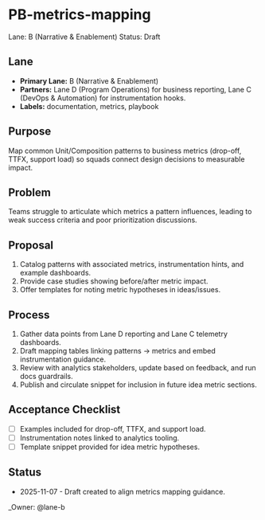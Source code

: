 # PB-metrics-mapping

Lane: B (Narrative & Enablement)
Status: Draft

## Lane

- **Primary Lane:** B (Narrative & Enablement)
- **Partners:** Lane D (Program Operations) for business reporting, Lane C (DevOps & Automation) for instrumentation hooks.
- **Labels:** documentation, metrics, playbook

## Purpose

Map common Unit/Composition patterns to business metrics (drop-off, TTFX, support load) so squads connect design decisions to measurable impact.

## Problem

Teams struggle to articulate which metrics a pattern influences, leading to weak success criteria and poor prioritization discussions.

## Proposal

1. Catalog patterns with associated metrics, instrumentation hints, and example dashboards.
2. Provide case studies showing before/after metric impact.
3. Offer templates for noting metric hypotheses in ideas/issues.

## Process

1. Gather data points from Lane D reporting and Lane C telemetry dashboards.
2. Draft mapping tables linking patterns → metrics and embed instrumentation guidance.
3. Review with analytics stakeholders, update based on feedback, and run docs guardrails.
4. Publish and circulate snippet for inclusion in future idea metric sections.

## Acceptance Checklist

- [ ] Examples included for drop-off, TTFX, and support load.
- [ ] Instrumentation notes linked to analytics tooling.
- [ ] Template snippet provided for idea metric hypotheses.

## Status

- 2025-11-07 - Draft created to align metrics mapping guidance.

<!-- prettier-ignore -->
_Owner: @lane-b
